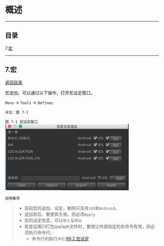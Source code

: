 # 概述

--------------------------------

## 目录

7.[宏](Defines.md#7%E5%AE%8F)

--------------------------------

## 7.宏

[返回目录](README.md#%E7%9B%AE%E5%BD%95)

宏追加，可以通过以下操作，打开宏设定窗口。

`Menu` -> `Tools` -> `Defines`

`详见：图 7-1`

`图 7-1 宏设定窗口`
![图 7-1](ReadMe/Defines/DefinesWindow.png)

`说明事项`

> * 目前宏的追加，设定，删除只支持`iOS`和`Android`。
> * 追加宏后，要使其生效，则必须`Apply`
> * 宏的设定信息，可以`导入`与`导出`
> * 若是运用CI打包ipa/apk文件时，要想让外部指定的宏命令有效，则必须执行命令行。
>     - 命令行的执行`详见`:[99.2.宏设定](CommandLine.md#992%E5%AE%8F%E8%AE%BE%E5%AE%9A)
